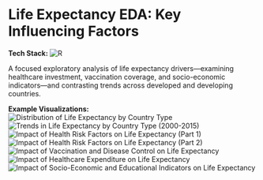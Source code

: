 # Life Expectancy EDA: Key Influencing Factors

**Tech Stack:** ![R](https://img.shields.io/badge/R-276DC3?logo=r&logoColor=white)

A focused exploratory analysis of life expectancy drivers—examining healthcare investment, vaccination coverage, and socio-economic indicators—and contrasting trends across developed and developing countries.

**Example Visualizations:**  
![Distribution of Life Expectancy by Country Type](https://github.com/yildiramdsa/life_expectancy_eda_key_influencing_factors/blob/main/images/distribution_of_life_expectancy_by_country_type.png)  
![Trends in Life Expectancy by Country Type (2000-2015)](https://github.com/yildiramdsa/life_expectancy_eda_key_influencing_factors/blob/main/images/trends_in_life_expectancy_by_country_type_2000_2015.png)  
![Impact of Health Risk Factors on Life Expectancy (Part 1)](https://github.com/yildiramdsa/life_expectancy_eda_key_influencing_factors/blob/main/images/impact_of_health_risk_factors_and_mortality_indicators_on_life_expectancy_part_1.png)  
![Impact of Health Risk Factors on Life Expectancy (Part 2)](https://github.com/yildiramdsa/life_expectancy_eda_key_influencing_factors/blob/main/images/impact_of_health_risk_factors_and_mortality_indicators_on_life_expectancy_part_2.png)  
![Impact of Vaccination and Disease Control on Life Expectancy](https://github.com/yildiramdsa/life_expectancy_eda_key_influencing_factors/blob/main/images/impact_of_vaccination_and_disease_control_indicators_on_life_expectancy.png)  
![Impact of Healthcare Expenditure on Life Expectancy](https://github.com/yildiramdsa/life_expectancy_eda_key_influencing_factors/blob/main/images/impact_of_healthcare_expenditure_and_resource_indicators_on_life_expectancy.png)  
![Impact of Socio-Economic and Educational Indicators on Life Expectancy](https://github.com/yildiramdsa/life_expectancy_eda_key_influencing_factors/blob/main/images/impact_of_socio_economic_and_educational_indicators_on_life_expectancy.png)  
